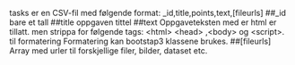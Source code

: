 tasks er en CSV-fil med følgende format:
_id,title,points,text,[fileurls]
##_id
bare et tall
##title
oppgaven tittel
##text
Oppgaveteksten med er html er tillatt. men strippa for følgende tags: \<html\> \<head\> ,\<body\> og \<script\>. til formatering Formatering kan bootstap3 klassene brukes.
##[fileurls]
Array med urler til forskjellige filer, bilder, dataset etc.
